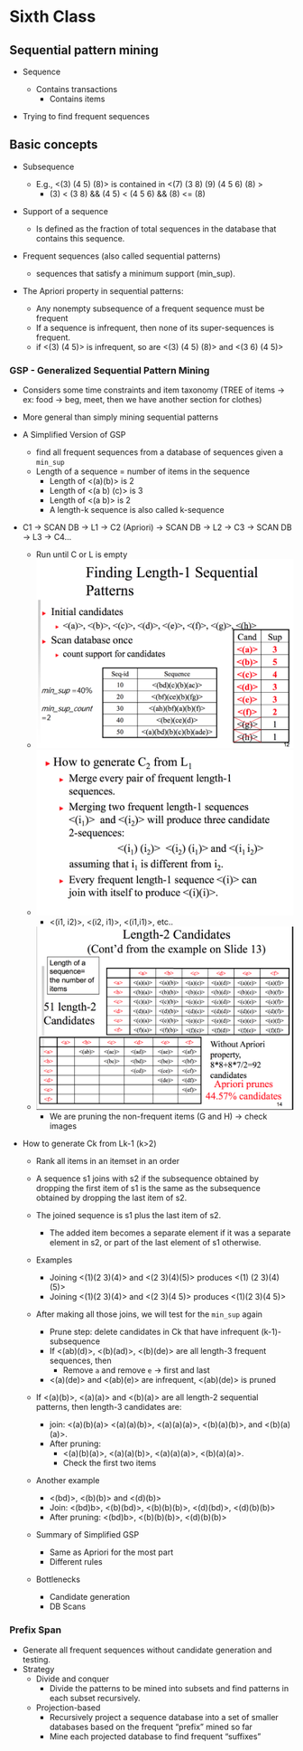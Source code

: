 # Sixth Class

## Sequential pattern mining

* Sequence
  * Contains transactions
    * Contains items

* Trying to find frequent sequences

## Basic concepts

  * Subsequence
    * E.g., <(3) (4 5) (8)> is contained in <(7) (3 8) (9) (4 5 6) (8) >
      * (3) < (3 8) && (4 5) < (4 5 6) && (8) <= (8)

  * Support of a sequence
    * Is defined as the fraction of total
    sequences in the database that contains this sequence.

  * Frequent sequences (also called sequential patterns)
    * sequences that satisfy a minimum support (min_sup).

  * The Apriori property in sequential patterns:
    * Any nonempty subsequence of a frequent
sequence must be frequent
    * If a sequence is infrequent, then none of its super-sequences is frequent.
    *  if <(3) (4 5)> is infrequent, so are <(3) (4 5) (8)> and <(3 6) (4 5)>

### GSP - Generalized Sequential Pattern Mining

  * Considers some time constraints and item taxonomy (TREE of items -> ex: food -> beg, meet, then we have another section for clothes)
  * More general than simply mining sequential patterns

  * A Simplified Version of GSP
    * find all frequent sequences from a database of sequences given a `min_sup`
    * Length of a sequence = number of items in the sequence
      * Length of <(a)(b)> is 2
      * Length of <(a b) (c)> is 3
      * Length of <(a b)> is 2
      * A length-k sequence is also called k-sequence

  * C1 -> SCAN DB -> L1 -> C2 (Apriori) -> SCAN DB -> L2  -> C3 -> SCAN DB -> L3 -> C4...
    * Run until C or L is empty
    * ![l1_sequence](./images/l1.png)
    * ![l2_sequence](./images/l2.png)
      * <(i1, i2)>, <(i2, i1)>, <(i1,i1)>, etc..
    * ![l3_sequence](./images/l3.png)
      * We are pruning the non-frequent items (G and H) -> check images


  * How to generate Ck from Lk-1 (k>2)
    * Rank all items in an itemset in an order
    * A sequence s1 joins with s2 if the subsequence obtained by dropping the first item of s1 is the same as the subsequence obtained by dropping the last item of s2.
    * The joined sequence is s1 plus the last item of s2.
      * The added item becomes a separate element if it was a separate element in s2, or part of the last element of s1 otherwise.

    * Examples
      * Joining <(1)(2 3)(4)> and <(2 3)(4)(5)> produces <(1) (2 3)(4)(5)>
      * Joining <(1)(2 3)(4)> and <(2 3)(4 5)> produces <(1)(2 3)(4 5)>

    * After making all those joins, we will test for the `min_sup` again
      * Prune step: delete candidates in Ck that have infrequent (k-1)-subsequence
      * If <(ab)(d)>, <(b)(ad)>, <(b)(de)> are all length-3 frequent sequences, then
        * Remove `a` and remove `e` -> first and last
      * <(a)(de)> and <(ab)(e)> are infrequent, <(ab)(de)> is pruned

    * If <(a)(b)>, <(a)(a)> and <(b)(a)> are all length-2 sequential patterns, then length-3 candidates are:
      * join: <(a)(b)(a)> <(a)(a)(b)>, <(a)(a)(a)>, <(b)(a)(b)>, and <(b)(a)(a)>.
      * After pruning:
        * <(a)(b)(a)>, <(a)(a)(b)>, <(a)(a)(a)>, <(b)(a)(a)>.
        * Check the first two items

    * Another example
      * <(bd)>, <(b)(b)> and <(d)(b)>
      * Join: <(bd)b>, <(b)(bd)>, <(b)(b)(b)>, <(d)(bd)>, <(d)(b)(b)>
      * After pruning: <(bd)b>, <(b)(b)(b)>, <(d)(b)(b)>

    * Summary of Simplified GSP
      * Same as Apriori for the most part
      * Different rules

    * Bottlenecks
      * Candidate generation
      * DB Scans

### Prefix Span
  * Generate all frequent sequences without candidate generation and testing.
  * Strategy
    * Divide and conquer
      * Divide the patterns to be mined into subsets and find patterns in each subset recursively.
    * Projection-based
      * Recursively project a sequence database into a set of smaller databases based on the frequent “prefix” mined so far
      * Mine each projected database to find frequent “suffixes”

